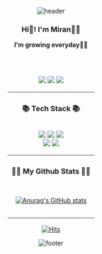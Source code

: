 <div align = "center">

![header](https://capsule-render.vercel.app/api?type=waving&&color=gradient&height=100&section=header&fontSize=90)
</div>

<div align = "center">
<h3>Hi👋! I'm Miran👩‍💻</h3>
<b>I'm growing everyday🌱🌱</b>

<br/><br/>

<a href="https://www.instagram.com/mirangku/"><img src="https://img.shields.io/badge/Instagram-E4405F?style=flat-square&logo=Instagram&logoColor=white&link=https://www.instagram.com/mirangku/"/></a>
<a href="https://blog.naver.com/yesmiran"><img src="https://img.shields.io/badge/Naverblog-03C75A?style=flat-square&logo=Naver&logoColor=white&link=https://blog.naver.com/yesmiran"/></a>
<a href="mailto:nmr1227@gmail.com"><img src="https://img.shields.io/badge/Gmail-d14836?style=flat-square&logo=Gmail&logoColor=white&link=mailto:nmr1227@gmail.com"/>
</a>
<br/>
﹏﹏﹏﹏﹏﹏﹏﹏﹏﹏﹏﹏﹏﹏

<h3>📚 Tech Stack 📚</h3>
<div>
<br/>
<img src="https://img.shields.io/badge/Spring-6DB33F?style=flat-square&logo=Spring&logoColor=white"/>
<img src="https://img.shields.io/badge/Java-007396?style=flat-square&logo=Java&logoColor=white"/>
<img src="https://img.shields.io/badge/Python-3766AB?style=flat-square&logo=Python&logoColor=white"/>
<br/>
<img src="https://img.shields.io/badge/Oracle-F80000?style=flat-square&logo=Oracle&logoColor=white"/>
<img src="https://img.shields.io/badge/Git-F05032?style=flat-square&logo=Git&logoColor=white"/>
<br/>
</div>
﹏﹏﹏﹏﹏﹏﹏﹏﹏﹏﹏﹏﹏﹏

<h3>👩‍💻 My Github Stats 👩‍💻</h3>
<br/>

[![Anurag's GitHub stats](https://github-readme-stats.vercel.app/api?username=nohmiran&hide_title=true&show_icons=true&include_all_commits=true&disable_animations=true&theme=vue)](https://github.com/anuraghazra/github-readme-stats)

﹏﹏﹏﹏﹏﹏﹏﹏﹏﹏﹏﹏﹏﹏


[![Hits](https://hits.seeyoufarm.com/api/count/incr/badge.svg?url=https%3A%2F%2Fgithub.com%2Fnohmiran&count_bg=%23FFD5D5&title_bg=%23FF7575&icon=&icon_color=%23E7E7E7&title=VISIT&edge_flat=false)](https://hits.seeyoufarm.com)
</div>

<div align = "center">

![footer](https://capsule-render.vercel.app/api?type=waving&&color=gradient&height=100&section=footer&fontSize=90)
</div>

